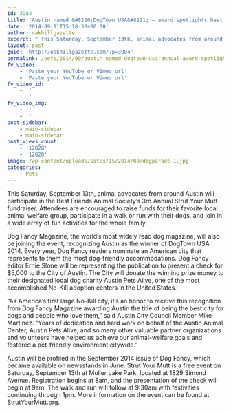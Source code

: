 ```yaml
---
id: 3984
title: 'Austin named &#8220;DogTown USA&#8221; — award spotlights best city for dogs'
date: '2014-09-11T15:18:30+00:00'
author: oakhillgazette
excerpt: " This Saturday, September 13th, animal advocates from around Austin will participate in the Best Friends Animal Society’s 3rd Annual Strut Your Mutt fundraiser. Attendees are encouraged to raise funds for their favorite local animal welfare group, participate in a walk or run with their dogs, and join in a wide array of fun activities for the whole family.\n\n   Dog Fancy Magazine, the world’s most widely read dog magazine, will also be joining the event, recognizing Austin as the winner of DogTown USA 2014. Every year, Dog Fancy readers nominate an American city that represents to them the most dog-friendly accommodations. Dog Fancy editor Ernie Slone will be representing the publication to present a check for $5,000 to the City of Austin. The City will donate the winning prize money to their designated local dog charity Austin Pets Alive, one of the most accomplished No-Kill adoption centers in the United States."
layout: post
guid: 'http://oakhillgazette.com/?p=3984'
permalink: /pets/2014/09/austin-named-dogtown-usa-annual-award-spotlights-best-city-for-dogs/
fv_video:
    - 'Paste your YouTube or Vimeo url'
    - 'Paste your YouTube or Vimeo url'
fv_video_id:
    - ''
    - ''
fv_video_img:
    - ''
    - ''
post-sidebar:
    - main-sidebar
    - main-sidebar
post_views_count:
    - '12828'
    - '12828'
image: /wp-content/uploads/sites/15/2014/09/dogparade-1.jpg
categories:
    - Pets
---
```


This Saturday, September 13th, animal advocates from around Austin will participate in the Best Friends Animal Society’s 3rd Annual Strut Your Mutt fundraiser. Attendees are encouraged to raise funds for their favorite local animal welfare group, participate in a walk or run with their dogs, and join in a wide array of fun activities for the whole family.

Dog Fancy Magazine, the world’s most widely read dog magazine, will also be joining the event, recognizing Austin as the winner of DogTown USA 2014. Every year, Dog Fancy readers nominate an American city that represents to them the most dog-friendly accommodations. Dog Fancy editor Ernie Slone will be representing the publication to present a check for $5,000 to the City of Austin. The City will donate the winning prize money to their designated local dog charity Austin Pets Alive, one of the most accomplished No-Kill adoption centers in the United States.

“As America’s first large No-Kill city, it’s an honor to receive this recognition from Dog Fancy Magazine awarding Austin the title of being the best city for dogs and people who love them,” said Austin City Council Member Mike Martinez. “Years of dedication and hard work on behalf of the Austin Animal Center, Austin Pets Alive, and so many other valuable partner organizations and volunteers have helped us achieve our animal-welfare goals and fostered a pet-friendly environment citywide.”

Austin will be profiled in the September 2014 issue of Dog Fancy, which became available on newsstands in June. Strut Your Mutt is a free event on Saturday, September 13th at Muller Lake Park, located at 1829 Simond Avenue. Registration begins at 8am, and the presentation of the check will begin at 9am. The walk and run will follow at 9:30am with festivities continuing through 1pm. More information on the event can be found at StrutYourMutt.org.